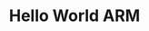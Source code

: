 ---
redirect_from: "/helloarm/"
permalink: /helloworldarm/
title: Hello World ARM
excerpt: Um curso introdutório que você aprende tudo que precisa para inciar seus projetos com o Arduino
layout: categorylist
category: helloworldarduino
share: true 
ads: true
comment: true
image:
   teaser: helloworldarm/SAM4SxPlained-255x180.png
   feature: helloworldarm/SAM4SxPlained-400x280.jpg
   credit: Carlos Delfino 
   creditlink: /sobre_min/
--- 